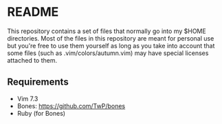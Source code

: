# README 

This repository contains a set of files that normally go into my $HOME
directories. Most of the files in this repository are meant for personal use but
you're free to use them yourself as long as you take into account that some
files (such as .vim/colors/autumn.vim) may have special licenses attached to
them.

## Requirements

* Vim 7.3 
* Bones: https://github.com/TwP/bones
* Ruby (for Bones)

